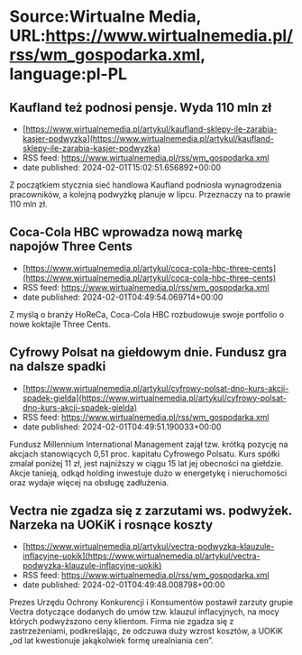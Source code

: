 # Source:Wirtualne Media, URL:https://www.wirtualnemedia.pl/rss/wm_gospodarka.xml, language:pl-PL

## Kaufland też podnosi pensje. Wyda 110 mln zł
 - [https://www.wirtualnemedia.pl/artykul/kaufland-sklepy-ile-zarabia-kasjer-podwyzka](https://www.wirtualnemedia.pl/artykul/kaufland-sklepy-ile-zarabia-kasjer-podwyzka)
 - RSS feed: https://www.wirtualnemedia.pl/rss/wm_gospodarka.xml
 - date published: 2024-02-01T15:02:51.656892+00:00

Z początkiem stycznia sieć handlowa Kaufland podniosła wynagrodzenia pracowników, a kolejną podwyżkę planuje w lipcu. Przeznaczy na to prawie 110 mln zł.

## Coca-Cola HBC wprowadza nową markę napojów Three Cents
 - [https://www.wirtualnemedia.pl/artykul/coca-cola-hbc-three-cents](https://www.wirtualnemedia.pl/artykul/coca-cola-hbc-three-cents)
 - RSS feed: https://www.wirtualnemedia.pl/rss/wm_gospodarka.xml
 - date published: 2024-02-01T04:49:54.069714+00:00

Z myślą o branży HoReCa, Coca-Cola HBC rozbudowuje swoje portfolio o nowe koktajle Three Cents.

## Cyfrowy Polsat na giełdowym dnie. Fundusz gra na dalsze spadki
 - [https://www.wirtualnemedia.pl/artykul/cyfrowy-polsat-dno-kurs-akcji-spadek-gielda](https://www.wirtualnemedia.pl/artykul/cyfrowy-polsat-dno-kurs-akcji-spadek-gielda)
 - RSS feed: https://www.wirtualnemedia.pl/rss/wm_gospodarka.xml
 - date published: 2024-02-01T04:49:51.190033+00:00

Fundusz Millennium International Management zajął tzw. krótką pozycję na akcjach stanowiących 0,51 proc. kapitału Cyfrowego Polsatu. Kurs spółki zmalał poniżej 11 zł, jest najniższy w ciągu 15 lat jej obecności na giełdzie. Akcje tanieją, odkąd holding inwestuje dużo w energetykę i nieruchomości oraz wydaje więcej na obsługę zadłużenia.

## Vectra nie zgadza się z zarzutami ws. podwyżek. Narzeka na UOKiK i rosnące koszty
 - [https://www.wirtualnemedia.pl/artykul/vectra-podwyzka-klauzule-inflacyjne-uokik](https://www.wirtualnemedia.pl/artykul/vectra-podwyzka-klauzule-inflacyjne-uokik)
 - RSS feed: https://www.wirtualnemedia.pl/rss/wm_gospodarka.xml
 - date published: 2024-02-01T04:49:48.008798+00:00

Prezes Urzędu Ochrony Konkurencji i Konsumentów postawił zarzuty grupie Vectra dotyczące dodanych do umów tzw. klauzul inflacyjnych, na mocy których podwyższono ceny klientom. Firma nie zgadza się z zastrzeżeniami, podkreślając, że odczuwa duży wzrost kosztów, a UOKiK „od lat kwestionuje jakąkolwiek formę urealniania cen”.


